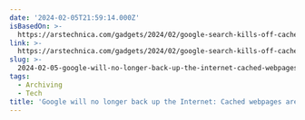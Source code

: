 ```yaml
---
date: '2024-02-05T21:59:14.000Z'
isBasedOn: >-
  https://arstechnica.com/gadgets/2024/02/google-search-kills-off-cached-webpages/
link: >-
  https://arstechnica.com/gadgets/2024/02/google-search-kills-off-cached-webpages/
slug: >-
  2024-02-05-google-will-no-longer-back-up-the-internet-cached-webpages-are-dead-or-ars
tags:
  - Archiving
  - Tech
title: 'Google will no longer back up the Internet: Cached webpages are dead | Ars '
---
```


